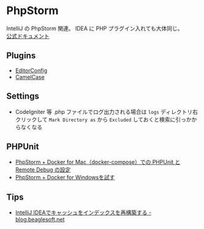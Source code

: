 # PhpStorm
IntelliJ の PhpStorm 関連。
IDEA に PHP プラグイン入れても大体同じ。  
[公式ドキュメント](https://pleiades.io/help/phpstorm/quick-start-guide-phpstorm.html)

## Plugins
- [EditorConfig](https://plugins.jetbrains.com/plugin/7294-editorconfig)
- [CamelCase](https://plugins.jetbrains.com/plugin/7160-camelcase)

## Settings
- CodeIgniter 等 .php ファイルでログ出力される場合は `logs` ディレクトリ右クリックして `Mark Directory as` から `Excluded` しておくと検索に引っかからなくなる

## PHPUnit
- [PhpStorm + Docker for Mac（docker-compose）での PHPUnit と Remote Debug の設定](https://blog.shin1x1.com/entry/setup-test-and-debug-on-phpstorm-and-docker-for-mac)
- [PhpStorm + Docker for Windowsを試す](http://igatea.hatenablog.com/entry/2017/12/12/164951)

## Tips
- [IntelliJ IDEAでキャッシュをインデックスを再構築する - blog.beaglesoft.net](https://blog.beaglesoft.net/entry/%3Fp=429)

